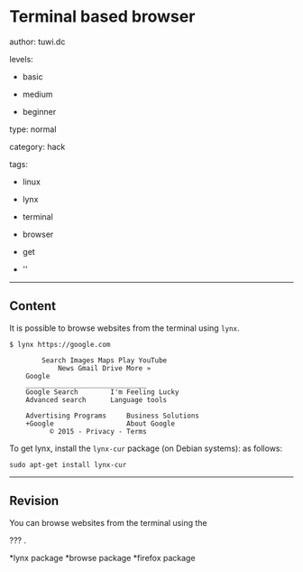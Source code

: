 # Terminal based browser
author: tuwi.dc

levels:

  - basic

  - medium

  - beginner

type: normal

category: hack

tags:

  - linux

  - lynx

  - terminal

  - browser

  - get

  - ''

---
## Content

It is possible to browse websites from the terminal using `lynx`.

```
$ lynx https://google.com
```

```ssh
        Search Images Maps Play YouTube
            News Gmail Drive More »
	Google
	______________________________
	Google Search        I'm Feeling Lucky
    Advanced search      Language tools

	Advertising Programs     Business Solutions
    +Google                  About Google
          © 2015 - Privacy - Terms
```

To get lynx, install the `lynx-cur` package (on Debian systems): as follows:
```
sudo apt-get install lynx-cur
```

---
## Revision

You can browse websites from the terminal using the 

??? .

*lynx package
*browse package
*firefox package